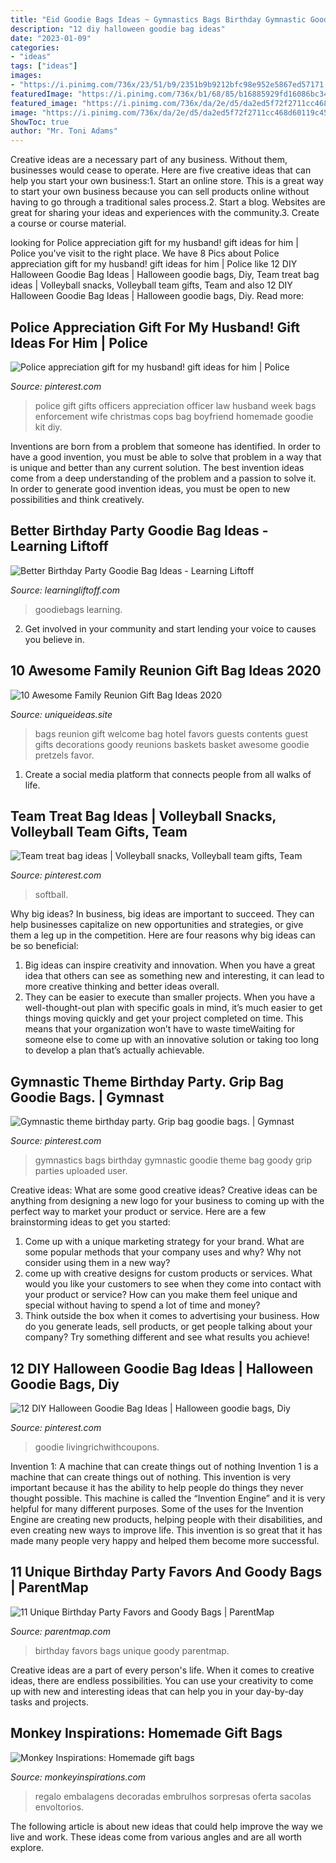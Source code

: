 ```yaml
---
title: "Eid Goodie Bags Ideas ~ Gymnastics Bags Birthday Gymnastic Goodie Theme Bag Goody Grip Parties Uploaded User"
description: "12 diy halloween goodie bag ideas"
date: "2023-01-09"
categories:
- "ideas"
tags: ["ideas"]
images:
- "https://i.pinimg.com/736x/23/51/b9/2351b9b9212bfc98e952e5867ed57171.jpg"
featuredImage: "https://i.pinimg.com/736x/b1/68/85/b16885929fd16086bc34836107a05719--gymnastics-girls-gymnastics-party.jpg"
featured_image: "https://i.pinimg.com/736x/da/2e/d5/da2ed5f72f2711cc468d60119c454cd7.jpg"
image: "https://i.pinimg.com/736x/da/2e/d5/da2ed5f72f2711cc468d60119c454cd7.jpg"
ShowToc: true
author: "Mr. Toni Adams"
---
```



Creative ideas are a necessary part of any business. Without them, businesses would cease to operate. Here are five creative ideas that can help you start your own business:1. Start an online store. This is a great way to start your own business because you can sell products online without having to go through a traditional sales process.2. Start a blog. Websites are great for sharing your ideas and experiences with the community.3. Create a course or course material.

	

		
looking for Police appreciation gift for my husband! gift ideas for him | Police you've visit to the right place. We have 8 Pics about Police appreciation gift for my husband! gift ideas for him | Police like 12 DIY Halloween Goodie Bag Ideas | Halloween goodie bags, Diy, Team treat bag ideas | Volleyball snacks, Volleyball team gifts, Team and also 12 DIY Halloween Goodie Bag Ideas | Halloween goodie bags, Diy. Read more:
		
    
## Police Appreciation Gift For My Husband! Gift Ideas For Him | Police

<img loading=lazy src="https://i.pinimg.com/736x/da/2e/d5/da2ed5f72f2711cc468d60119c454cd7.jpg" onerror="this.onerror=null;this.src='https://tse4.mm.bing.net/th?id=OIP.K5t83iBFrszo0KhMvii-IAHaNK&amp;pid=15.1';" alt="Police appreciation gift for my husband! gift ideas for him | Police">

_Source: pinterest.com_

>police gift gifts officers appreciation officer law husband week bags enforcement wife christmas cops bag boyfriend homemade goodie kit diy. 

	

Inventions are born from a problem that someone has identified. In order to have a good invention, you must be able to solve that problem in a way that is unique and better than any current solution. The best invention ideas come from a deep understanding of the problem and a passion to solve it. In order to generate good invention ideas, you must be open to new possibilities and think creatively.

    
## Better Birthday Party Goodie Bag Ideas - Learning Liftoff

<img loading=lazy src="https://www.learningliftoff.com/wp-content/uploads/2016/04/GoodieBags_EnhanceLearning-730x390.jpg" onerror="this.onerror=null;this.src='https://tse2.mm.bing.net/th?id=OIP.SyL79HOALbkMh2uEdVsKfQHaD9&amp;pid=15.1';" alt="Better Birthday Party Goodie Bag Ideas - Learning Liftoff">

_Source: learningliftoff.com_

>goodiebags learning. 

	

2. Get involved in your community and start lending your voice to causes you believe in.

    
## 10 Awesome Family Reunion Gift Bag Ideas 2020

<img loading=lazy src="https://www.uniqueideas.site/wp-content/uploads/contents-of-welcome-bags-for-hotel-guests-water-pretzels-licorice.jpg" onerror="this.onerror=null;this.src='https://tse3.mm.bing.net/th?id=OIP.bOyhb5bIewijepDlSl6ajQHaJ4&amp;pid=15.1';" alt="10 Awesome Family Reunion Gift Bag Ideas 2020">

_Source: uniqueideas.site_

>bags reunion gift welcome bag hotel favors guests contents guest gifts decorations goody reunions baskets basket awesome goodie pretzels favor. 

	

1. Create a social media platform that connects people from all walks of life. 

    
## Team Treat Bag Ideas | Volleyball Snacks, Volleyball Team Gifts, Team

<img loading=lazy src="https://i.pinimg.com/736x/23/51/b9/2351b9b9212bfc98e952e5867ed57171.jpg" onerror="this.onerror=null;this.src='https://tse3.mm.bing.net/th?id=OIP.tkoNnPILtxYyKx1utbvkqwHaJ3&amp;pid=15.1';" alt="Team treat bag ideas | Volleyball snacks, Volleyball team gifts, Team">

_Source: pinterest.com_

>softball. 

	

Why big ideas?
In business, big ideas are important to succeed. They can help businesses capitalize on new opportunities and strategies, or give them a leg up in the competition. Here are four reasons why big ideas can be so beneficial: 
1) Big ideas can inspire creativity and innovation. When you have a great idea that others can see as something new and interesting, it can lead to more creative thinking and better ideas overall. 
2) They can be easier to execute than smaller projects. When you have a well-thought-out plan with specific goals in mind, it’s much easier to get things moving quickly and get your project completed on time. This means that your organization won’t have to waste timeWaiting for someone else to come up with an innovative solution or taking too long to develop a plan that’s actually achievable.

    
## Gymnastic Theme Birthday Party. Grip Bag Goodie Bags. | Gymnast

<img loading=lazy src="https://i.pinimg.com/736x/b1/68/85/b16885929fd16086bc34836107a05719--gymnastics-girls-gymnastics-party.jpg" onerror="this.onerror=null;this.src='https://tse4.mm.bing.net/th?id=OIP.0Xp_VwPLc7lcOIqXjScEVgHaFC&amp;pid=15.1';" alt="Gymnastic theme birthday party. Grip bag goodie bags. | Gymnast">

_Source: pinterest.com_

>gymnastics bags birthday gymnastic goodie theme bag goody grip parties uploaded user. 

	

Creative ideas: What are some good creative ideas?
Creative ideas can be anything from designing a new logo for your business to coming up with the perfect way to market your product or service. Here are a few brainstorming ideas to get you started: 
1. Come up with a unique marketing strategy for your brand. What are some popular methods that your company uses and why? Why not consider using them in a new way? 
2. come up with creative designs for custom products or services. What would you like your customers to see when they come into contact with your product or service? How can you make them feel unique and special without having to spend a lot of time and money? 
3. Think outside the box when it comes to advertising your business. How do you generate leads, sell products, or get people talking about your company? Try something different and see what results you achieve!

    
## 12 DIY Halloween Goodie Bag Ideas | Halloween Goodie Bags, Diy

<img loading=lazy src="https://i.pinimg.com/736x/f3/c6/2d/f3c62d7fe508c70b35744f4b8491d8b7.jpg" onerror="this.onerror=null;this.src='https://tse3.mm.bing.net/th?id=OIP.MiTXY4OsmzaW7XlY9ltCnQHaLH&amp;pid=15.1';" alt="12 DIY Halloween Goodie Bag Ideas | Halloween goodie bags, Diy">

_Source: pinterest.com_

>goodie livingrichwithcoupons. 

	

Invention 1: A machine that can create things out of nothing
Invention 1 is a machine that can create things out of nothing. This invention is very important because it has the ability to help people do things they never thought possible. This machine is called the “Invention Engine” and it is very helpful for many different purposes. Some of the uses for the Invention Engine are creating new products, helping people with their disabilities, and even creating new ways to improve life. This invention is so great that it has made many people very happy and helped them become more successful.

    
## 11 Unique Birthday Party Favors And Goody Bags | ParentMap

<img loading=lazy src="https://www.parentmap.com/sites/default/files/styles/1200x1200_scaled/public/2017-02/partyfavors2.jpg?itok=r_fCkodD" onerror="this.onerror=null;this.src='https://tse4.mm.bing.net/th?id=OIP.mHlRtv4fX6x9eWEw8NlceAHaFH&amp;pid=15.1';" alt="11 Unique Birthday Party Favors and Goody Bags | ParentMap">

_Source: parentmap.com_

>birthday favors bags unique goody parentmap. 

	

Creative ideas are a part of every person's life. When it comes to creative ideas, there are endless possibilities. You can use your creativity to come up with new and interesting ideas that can help you in your day-by-day tasks and projects. 

    
## Monkey Inspirations: Homemade Gift Bags

<img loading=lazy src="http://2.bp.blogspot.com/_KHzEgk7eG7k/TFxFnMpbk-I/AAAAAAAADWQ/87i3psLmToY/s1600/house+316.jpg" onerror="this.onerror=null;this.src='https://tse1.mm.bing.net/th?id=OIP.5oGzIW1Gi2Mofp5uHASSsgHaJ4&amp;pid=15.1';" alt="Monkey Inspirations: Homemade gift bags">

_Source: monkeyinspirations.com_

>regalo embalagens decoradas embrulhos sorpresas oferta sacolas envoltorios. 

	

The following article is about new ideas that could help improve the way we live and work. These ideas come from various angles and are all worth explore.

